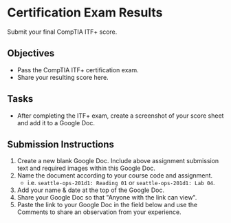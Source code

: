 # Certification Exam Results

Submit your final CompTIA ITF+ score.

## Objectives

- Pass the CompTIA ITF+ certification exam.
- Share your resulting score here.

## Tasks

- After completing the ITF+ exam, create a screenshot of your score sheet and add it to a Google Doc.

## Submission Instructions

1. Create a new blank Google Doc. Include above assignment submission text and required images within this Google Doc.
1. Name the document according to your course code and assignment.
   - i.e. `seattle-ops-201d1: Reading 01` or `seattle-ops-201d1: Lab 04`.
1. Add your name & date at the top of the Google Doc.
1. Share your Google Doc so that "Anyone with the link can view".
1. Paste the link to your Google Doc in the field below and use the Comments to share an observation from your experience.
